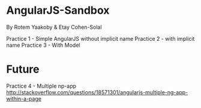 AngularJS-Sandbox
=================

By Rotem Yaakoby & Etay Cohen-Solal

Practice 1 - Simple AngularJS without implicit name
Practice 2 - with implicit name
Practice 3 - With Model

Future
======
Practice 4 - Multiple np-app 
http://stackoverflow.com/questions/18571301/angularjs-multiple-ng-app-within-a-page